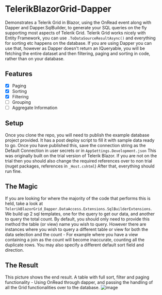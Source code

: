 # TelerikBlazorGrid-Dapper

Demonstrates a Telerik Grid in Blazor, using the OnRead event along with Dapper and Dapper.SqlBuilder, to generate your SQL queries on the fly supporting most aspects of Telerik Grid.
Telerik Grid works nicely with Entity Framework, you can use `.ToDataSourceResultAsync()` and everything for sorting etc happens on the database. If you are using Dapper you can use that, however as Dapper doesn't return an IQueryable, you will be fetching the entire dataset and then filtering, paging and sorting in code, rather than on your database.

## Features
- [x] Paging
- [x] Sorting
- [x] Filtering
- [ ] Grouping
- [ ] Aggregate Information

## Setup
Once you clone the repo, you will need to publish the example database project provided. It has a post deploy script to fill it with sample data ready to go. Once you have published this, save the connection string as the Default Connection in user secrets or in `AppSettings.Development.json`
This was originally built on the trial version of Telerik Blazor. If you are not on the trial then you should also change the required references over to non trial (nuget packages, references in `_Host.cshtml`)
After that, everything should run fine.

## The Magic
If you are looking for where the majority of the code that performs this is held, take a look at `TelerikBlazorGrid_Dapper.DataAccess.Extensions.SqlBuilderExtensions`. We build up 2 sql templates, one for the query to get our data, and another to query the total count.
By default, you should only need to provide this method the table (or view) name you wish to query. However there are instances where you wish to query a different table or view for both the data selection and the count - For example where you have a view containing a join as the count will become inaccurate, counting all the duplicate rows.
You may also specify a different default sort field and direction.

## The Result
This picture shows the end result. A table with full sort, filter and paging functionality - Using OnRead through dapper, and passing the handling of all the Grid functionalities over to the database.
![image](https://user-images.githubusercontent.com/11229848/138615157-93105680-3114-4ad3-9c05-168749a58f62.png)
